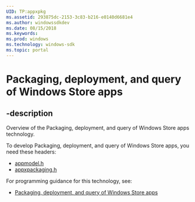```yaml
---
UID: TP:appxpkg
ms.assetid: 293875dc-2153-3c83-b216-e0140d6681e4
ms.author: windowssdkdev
ms.date: 08/15/2018
ms.keywords: 
ms.prod: windows
ms.technology: windows-sdk
ms.topic: portal
---
```


# Packaging, deployment, and query of Windows Store apps

## -description

Overview of the Packaging, deployment, and query of Windows Store apps technology.

To develop Packaging, deployment, and query of Windows Store apps, you need these headers:

 * [appmodel.h](../appmodel/index.md)
 * [appxpackaging.h](../appxpackaging/index.md)

For programming guidance for this technology, see:
* [Packaging, deployment, and query of Windows Store apps](/windows/desktop/appxpkg)


